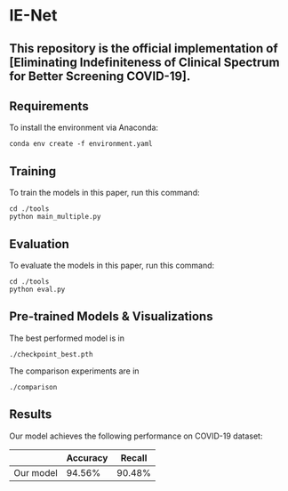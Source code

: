 # IE-Net
 
## This repository is the official implementation of [Eliminating Indefiniteness of Clinical Spectrum for Better Screening COVID-19]. 


## Requirements

To install the environment via Anaconda:

```setup
conda env create -f environment.yaml
```


## Training

To train the models in this paper, run this command:

```train
cd ./tools
python main_multiple.py
```

## Evaluation

To evaluate the models in this paper, run this command:

```eval
cd ./tools
python eval.py
```


## Pre-trained Models & Visualizations

The best performed model is in 
```
./checkpoint_best.pth
```

The comparison experiments are in
```
./comparison
```

## Results

Our model achieves the following performance on COVID-19 dataset:

|                    |    Accuracy       |    Recall      |
| ------------------ |------------------ | -------------- |
|    Our model       |     94.56%        |    90.48%      |
